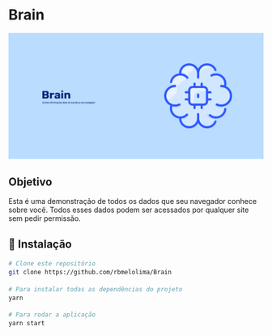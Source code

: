 # Brain 

!["Imagem da tela inicial"](/index.png)

## Objetivo
Esta é uma demonstração de todos os dados que seu navegador conhece sobre você. Todos esses dados podem ser acessados por qualquer site sem pedir permissão.

## :hammer: Instalação

```bash
# Clone este repositório
git clone https://github.com/rbmelolima/Brain

# Para instalar todas as dependências do projeto
yarn

# Para rodar a aplicação
yarn start
```
